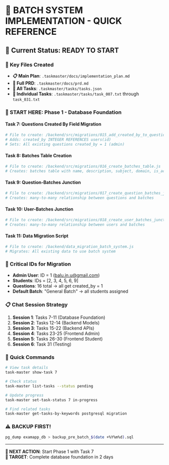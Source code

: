 # 🎯 BATCH SYSTEM IMPLEMENTATION - QUICK REFERENCE

## 📍 Current Status: READY TO START

### 📁 Key Files Created
- **📋 Main Plan**: `.taskmaster/docs/implementation_plan.md`
- **📄 Full PRD**: `.taskmaster/docs/prd.md`  
- **📝 All Tasks**: `.taskmaster/tasks/tasks.json`
- **📂 Individual Tasks**: `.taskmaster/tasks/task_007.txt` through `task_031.txt`

### 🚀 START HERE: Phase 1 - Database Foundation

#### Task 7: Questions Created By Field Migration
```bash
# File to create: /backend/src/migrations/015_add_created_by_to_questions.js
# Adds: created_by INTEGER REFERENCES users(id)
# Sets: All existing questions created_by = 1 (admin)
```

#### Task 8: Batches Table Creation
```bash
# File to create: /backend/src/migrations/016_create_batches_table.js
# Creates: batches table with name, description, subject, domain, is_active
```

#### Task 9: Question-Batches Junction
```bash
# File to create: /backend/src/migrations/017_create_question_batches_junction.js
# Creates: many-to-many relationship between questions and batches
```

#### Task 10: User-Batches Junction
```bash
# File to create: /backend/src/migrations/018_create_user_batches_junction.js
# Creates: many-to-many relationship between users and batches
```

#### Task 11: Data Migration Script
```bash
# File to create: /backend/data_migration_batch_system.js
# Migrates: All existing data to use batch system
```

### 🎯 Critical IDs for Migration
- **Admin User**: ID = 1 (balu.in.u@gmail.com)
- **Students**: IDs = [2, 3, 4, 5, 6, 9]
- **Questions**: 16 total → all get created_by = 1
- **Default Batch**: "General Batch" → all students assigned

### 📋 Chat Session Strategy
1. **Session 1**: Tasks 7-11 (Database Foundation)
2. **Session 2**: Tasks 12-14 (Backend Models)  
3. **Session 3**: Tasks 15-22 (Backend APIs)
4. **Session 4**: Tasks 23-25 (Frontend Admin)
5. **Session 5**: Tasks 26-30 (Frontend Student)
6. **Session 6**: Task 31 (Testing)

### 🔧 Quick Commands
```bash
# View task details
task-master show-task 7

# Check status  
task-master list-tasks --status pending

# Update progress
task-master set-task-status 7 in-progress

# Find related tasks
task-master get-tasks-by-keywords postgresql migration
```

### ⚠️ BACKUP FIRST!
```bash
pg_dump examapp_db > backup_pre_batch_$(date +%Y%m%d).sql
```

---
**🎯 NEXT ACTION**: Start Phase 1 with Task 7  
**📅 TARGET**: Complete database foundation in 2 days
